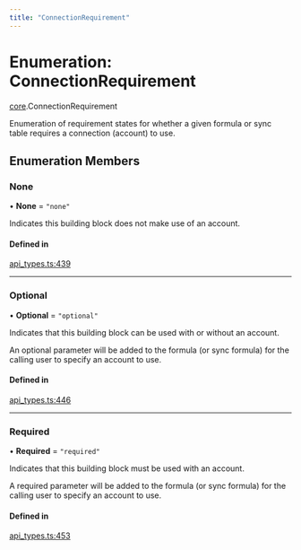 ```yaml
---
title: "ConnectionRequirement"
---
```

# Enumeration: ConnectionRequirement

[core](../modules/core.md).ConnectionRequirement

Enumeration of requirement states for whether a given formula or sync table requires
a connection (account) to use.

## Enumeration Members

### None

• **None** = ``"none"``

Indicates this building block does not make use of an account.

#### Defined in

[api_types.ts:439](https://github.com/coda/packs-sdk/blob/main/api_types.ts#L439)

___

### Optional

• **Optional** = ``"optional"``

Indicates that this building block can be used with or without an account.

An optional parameter will be added to the formula (or sync formula) for the calling user
to specify an account to use.

#### Defined in

[api_types.ts:446](https://github.com/coda/packs-sdk/blob/main/api_types.ts#L446)

___

### Required

• **Required** = ``"required"``

Indicates that this building block must be used with an account.

A required parameter will be added to the formula (or sync formula) for the calling user
to specify an account to use.

#### Defined in

[api_types.ts:453](https://github.com/coda/packs-sdk/blob/main/api_types.ts#L453)
